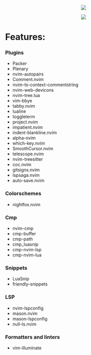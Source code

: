 <p align="center">
    <img src="https://i.ibb.co/rm063MG/Screenshot-2023-01-01-16-43-17-1366x768.png" />
</p>
<p align="center">
    <img src="https://i.ibb.co/5kqfdNW/Screenshot-2023-01-01-14-59-40-1366x768.png" />
</p>

# Features:

### Plugins

- Packer
- Plenary
- nvim-autopairs
- Comment.nvim
- nvim-ts-context-commentstring
- nvim-web-devicons
- nvim-tree.lua
- vim-bbye
- tabby.nvim
- lualine
- toggleterm
- project.nvim
- impatient.nvim
- indent-blankline.nvim
- alpha-nvim
- which-key.nvim
- SmoothCursor.nvim
- telescope.nvim
- nvim-treesitter
- coc.nvim
- gitsigns.nvim
- lspsaga.nvim
- auto-save.nvim

### Colorschemes

- nightfox.nvim

### Cmp

- nvim-cmp
- cmp-buffer
- cmp-path
- cmp_luasnip
- cmp-nvim-lsp
- cmp-nvim-lua

### Snippets

- LuaSnip
- friendly-snippets

### LSP

- nvim-lspconfig
- mason.nvim
- mason-lspconfig
- null-ls.nvim

### Formatters and linters

- vim-illuminate
